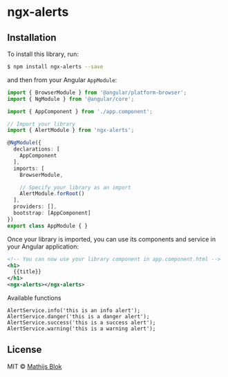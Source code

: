 # ngx-alerts

## Installation

To install this library, run:

```bash
$ npm install ngx-alerts --save
```

and then from your Angular `AppModule`:

```typescript
import { BrowserModule } from '@angular/platform-browser';
import { NgModule } from '@angular/core';

import { AppComponent } from './app.component';

// Import your library
import { AlertModule } from 'ngx-alerts';

@NgModule({
  declarations: [
    AppComponent
  ],
  imports: [
    BrowserModule,

    // Specify your library as an import
    AlertModule.forRoot()
  ],
  providers: [],
  bootstrap: [AppComponent]
})
export class AppModule { }
```

Once your library is imported, you can use its components and service in your Angular application:

```xml
<!-- You can now use your library component in app.component.html -->
<h1>
  {{title}}
</h1>
<ngx-alerts></ngx-alerts>
```

Available functions

```
AlertService.info('this is an info alert');
AlertService.danger('this is a danger alert');
AlertService.success('this is a success alert');
AlertService.warning('this is a warning alert');

```


## License

MIT © [Mathijs Blok](mailto:info@mathijsblok.com)
